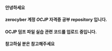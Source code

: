 #### 안녕하세요
#### zerocyber 계정 ***OCJP*** 자격증 공부 repository 입니다.
#### OCJP 덤프 파일 실습 관련 코드를 업로드 중입니다.
#### 참고하실 분은 참고해주세요
